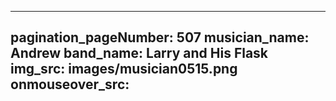 ------
pagination_pageNumber: 507
musician_name: Andrew
band_name: Larry and His Flask
img_src: images/musician0515.png
onmouseover_src: 
------